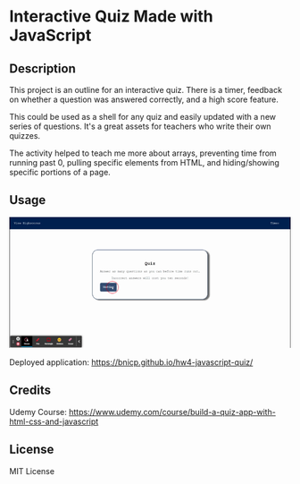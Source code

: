 # Interactive Quiz Made with JavaScript

## Description

This project is an outline for an interactive quiz. There is a timer, feedback on whether a question was answered correctly, and a high score feature.

This could be used as a shell for any quiz and easily updated with a new series of questions. It's a great assets for teachers who write their own quizzes.

The activity helped to teach me more about arrays, preventing time from running past 0, pulling specific elements from HTML, and hiding/showing specific portions of a page.

## Usage

![quiz walkthrough.](./assets/images/Javascript_Quiz.gif)

Deployed application: https://bnicp.github.io/hw4-javascript-quiz/

## Credits

Udemy Course: https://www.udemy.com/course/build-a-quiz-app-with-html-css-and-javascript

## License

MIT License
